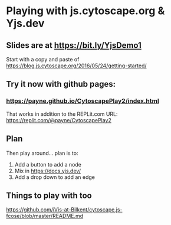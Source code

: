# Playing with js.cytoscape.org & Yjs.dev

## Slides are at https://bit.ly/YjsDemo1

Start with a  copy and paste of https://blog.js.cytoscape.org/2016/05/24/getting-started/

## Try it now with github pages:
### https://payne.github.io/CytoscapePlay2/index.html
That works in addition to the REPLit.com URL: https://replit.com/@payne/CytoscapePlay2

## Plan

Then play around... plan is to:
1. Add a button to add a node
3. Mix in https://docs.yjs.dev/
2. Add a drop down to add an edge

## Things to play with too
https://github.com/iVis-at-Bilkent/cytoscape.js-fcose/blob/master/README.md

